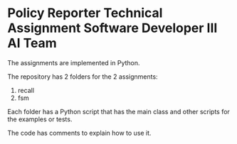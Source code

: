 # Policy Reporter Technical Assignment Software Developer III AI Team

The assignments are implemented in Python.

The repository has 2 folders for the 2 assignments:

1. recall
2. fsm

Each folder has a Python script that has the main class and other scripts for the examples or tests.

The code has comments to explain how to use it.